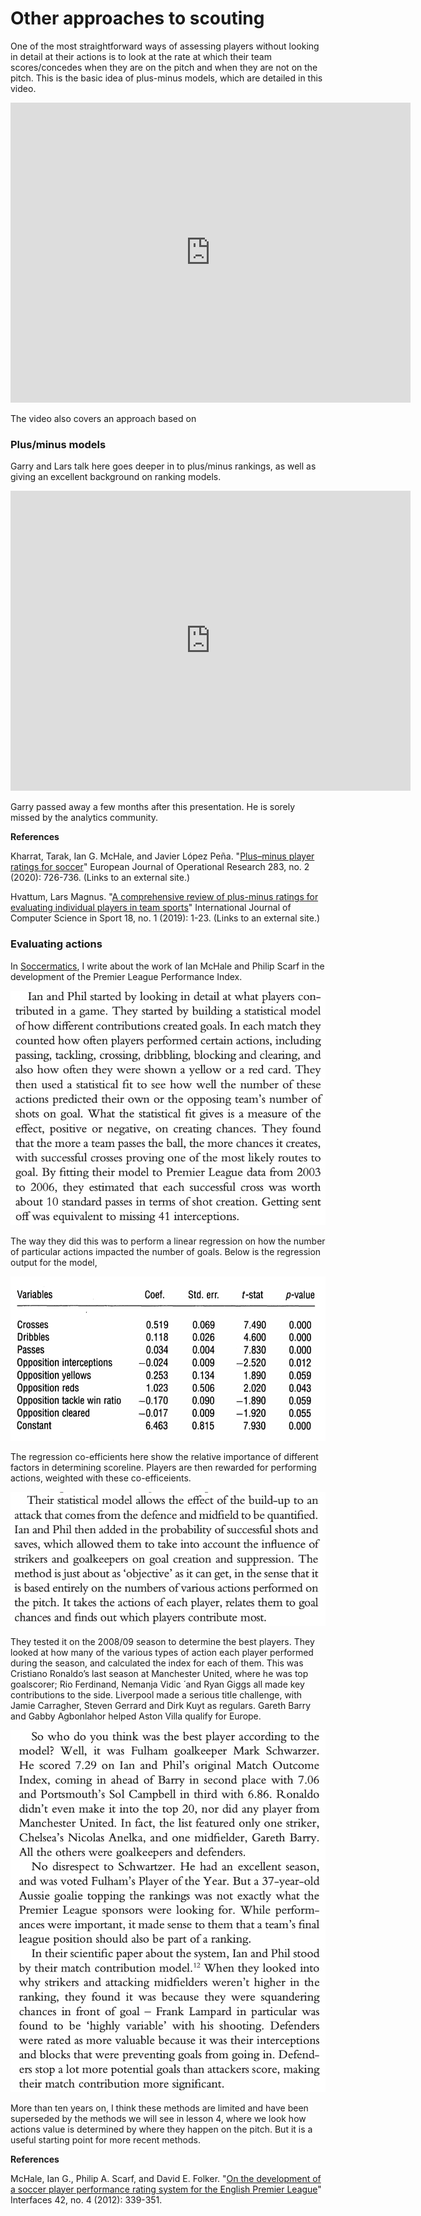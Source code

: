 Other approaches to scouting
============================

One of the most straightforward ways of assessing players without looking in detail at
their actions is to look at the rate at which their team scores/concedes when they are on the pitch 
and when they are not on the pitch. This is the basic idea of plus-minus models, which are detailed in this video.

<iframe width="640" height="480" src="https://www.youtube.com/embed/Qxy72wzNT_M" title="YouTube video player" frameborder="0" allow="accelerometer; autoplay; clipboard-write; encrypted-media; gyroscope; picture-in-picture" allowfullscreen></iframe>

The video also covers an approach based on 

### Plus/minus models

Garry and Lars talk here goes deeper in to plus/minus rankings, as well as giving an 
excellent background on ranking models. 

<iframe width="640" height="480" src="https://www.youtube.com/embed/j5ybADC2gC4" title="YouTube video player" frameborder="0" allow="accelerometer; autoplay; clipboard-write; encrypted-media; gyroscope; picture-in-picture" allowfullscreen></iframe>

Garry passed away a few months after this presentation. He is sorely missed by the analytics community.

**References** 

Kharrat, Tarak, Ian G. McHale, and Javier López Peña. "[Plus–minus player ratings for soccer](https://www.researchgate.net/profile/Ig-Mchale/publication/317614652_Plus-Minus_Player_Ratings_for_Soccer/links/5b295cdba6fdcc72dbee586b/Plus-Minus-Player-Ratings-for-Soccer.pdf)" European Journal of Operational Research 283, no. 2 (2020): 726-736. (Links to an external site.)

Hvattum, Lars Magnus. "[A comprehensive review of plus-minus ratings for evaluating individual players in team sports](https://sciendo.com/downloadpdf/journals/ijcss/18/1/article-p1.pdf)" International Journal of Computer Science in Sport 18, no. 1 (2019): 1-23. (Links to an external site.)


### Evaluating actions

In [Soccermatics](https://www.amazon.co.uk/Soccermatics-Mathematical-Adventures-Pro-Bloomsbury/dp/1472924142/ref=sr_1_1?crid=1O6PV4A5TEQC2&keywords=soccermatics&qid=1662537339&sprefix=soccermatics%2Caps%2C146&sr=8-1), I write about the work of Ian McHale and Philip Scarf in the development of the 
Premier League Performance Index. 

![](../images/lesson3/McHale.png)

The way they did this was to perform a linear regression on how the number of particular actions
impacted the number of goals. Below is the regression output for the model,

![](../images/lesson3/RegressionTable.png)

The regression co-efficients here show the relative importance of different factors in determining scoreline. Players 
are then rewarded for performing actions, weighted with these co-efficeients.

![](../images/lesson3/McHale2.png)

They tested it on the 2008/09 season to determine the best players. 
They looked at how many of the various types of action each player performed during the season, 
and calculated the index for each of them. This was Cristiano Ronaldo’s last season at 
Manchester United, where he was top goalscorer; Rio Ferdinand, Nemanja Vidic ́ 
and Ryan Giggs all made key contributions to the side. 
Liverpool made a serious title challenge, with Jamie Carragher, Steven Gerrard and Dirk Kuyt as regulars. 
Gareth Barry and Gabby Agbonlahor helped Aston Villa qualify for Europe.

![](../images/lesson3/McHale3.png)

More than ten years on, I think these methods are limited and have been superseded by the methods
we will see in lesson 4, where we look how actions value is determined by where they happen on the pitch.
But it is a useful starting point for more recent methods.



**References** 

McHale, Ian G., Philip A. Scarf, and David E. Folker. "[On the development of a soccer player performance rating system for the English Premier League](https://pubsonline.informs.org/doi/pdf/10.1287/inte.1110.0589?casa_token=RiPPGSTwdOMAAAAA:BBJqhu515QThbopaZH2Qmc4tS73hk2FmXVmQs1Z1WaX_r-UIJrjQU56EDvzfQp_HHUCRsjg3IcQ)" Interfaces 42, no. 4 (2012): 339-351.



